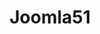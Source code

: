 ---
title: "Joomla51"
home_url: "https://www.joomla51.com/"
club_membership: €69 - €149
template_single_payment: €19 - €24 
---